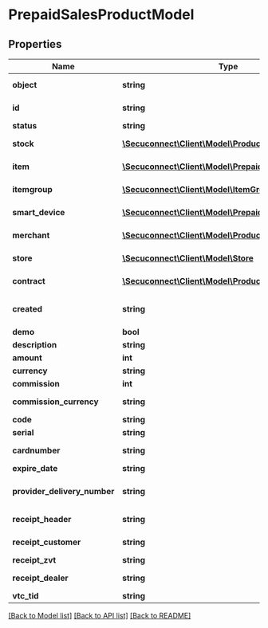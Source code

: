 # PrepaidSalesProductModel

## Properties
Name | Type | Description | Notes
------------ | ------------- | ------------- | -------------
**object** | **string** | Object of prepaid sale | 
**id** | **string** | Id of prepaid sale | 
**status** | **string** | Status | 
**stock** | [**\Secuconnect\Client\Model\ProductInstanceUID**](ProductInstanceUID.md) | Prepaid stock | 
**item** | [**\Secuconnect\Client\Model\PrepaidSalesItem**](PrepaidSalesItem.md) | Prepaid item | 
**itemgroup** | [**\Secuconnect\Client\Model\ItemGroup**](ItemGroup.md) | Prepaid item group | 
**smart_device** | [**\Secuconnect\Client\Model\PrepaidSalesSmartDevice**](PrepaidSalesSmartDevice.md) | Smart device | 
**merchant** | [**\Secuconnect\Client\Model\ProductInstanceUID**](ProductInstanceUID.md) | General merchant | 
**store** | [**\Secuconnect\Client\Model\Store**](Store.md) | General store | 
**contract** | [**\Secuconnect\Client\Model\ProductInstanceUID**](ProductInstanceUID.md) | Prepaid contract | 
**created** | **string** | Prepaid sale creation date | 
**demo** | **bool** | Demo | 
**description** | **string** | Description | 
**amount** | **int** | Amount | 
**currency** | **string** | Currency | 
**commission** | **int** | Commission | 
**commission_currency** | **string** | Commission currency | 
**code** | **string** | Code | 
**serial** | **string** | Serial | 
**cardnumber** | **string** | Card number | 
**expire_date** | **string** | Expire date | 
**provider_delivery_number** | **string** | Provider delivery number | 
**receipt_header** | **string** | Receipt header | 
**receipt_customer** | **string** | Receipt customer | 
**receipt_zvt** | **string** | Receipt zvt | 
**receipt_dealer** | **string** | Receipt dealer | 
**vtc_tid** | **string** | Vtc tid | 

[[Back to Model list]](../README.md#documentation-for-models) [[Back to API list]](../README.md#documentation-for-api-endpoints) [[Back to README]](../README.md)


